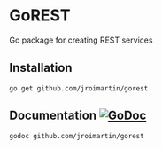 GoREST
======
Go package for creating REST services

Installation
------------
	go get github.com/jroimartin/gorest

Documentation [![GoDoc](https://godoc.org/github.com/jroimartin/gorest?status.svg)](https://godoc.org/github.com/jroimartin/gorest)
-------------
	godoc github.com/jroimartin/gorest
